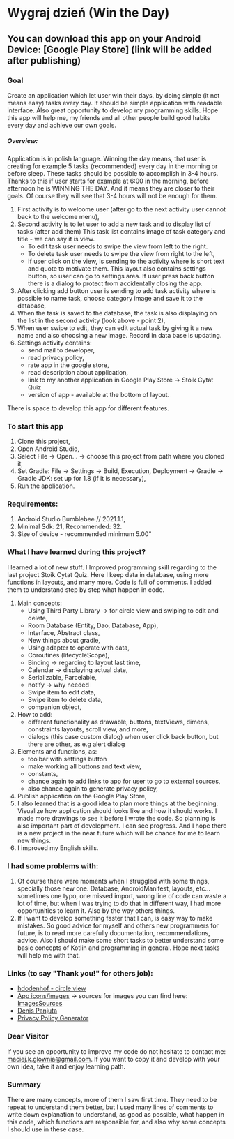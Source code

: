 # Wygraj dzień (Win the Day) #

You can download this app on your Android Device:
[Google Play Store] (link will be added after publishing)
---

### Goal ### 

Create an application which let user win their days, by doing simple (it not means easy) tasks every
day. It should be simple application with readable interface. Also great opportunity to develop my
programming skills. Hope this app will help me, my friends and all other people build good habits
every day and achieve our own goals.

##### Overview: #####

Application is in polish language. Winning the day means, that user is creating for example 5
tasks (recommended) every day in the morning or before sleep. These tasks should be possible to
accomplish in 3-4 hours. Thanks to this if user starts for example at 6:00 in the morning, before
afternoon he is WINNING THE DAY. And it means they are closer to their goals. Of course they will
see that 3-4 hours will not be enough for them.

1. First activity is to welcome user (after go to the next activity user cannot back to the welcome
   menu),
2. Second activity is to let user to add a new task and to display list of tasks (after add them)
   This task list contains image of task category and title - we can say it is view.
    - To edit task user needs to swipe the view from left to the right.
    - To delete task user needs to swipe the view from right to the left,
    - If user click on the view, is sending to the activity where is short text and quote to
      motivate them. This layout also contains settings button, so user can go to settings area. If
      user press back button there is a dialog to protect from accidentally closing the app.
3. After clicking add button user is sending to add task activity where is possible to name task,
   choose category image and save it to the database,
4. When the task is saved to the database, the task is also displaying on the list in the second
   activity (look above - point 2),
5. When user swipe to edit, they can edit actual task by giving it a new name and also choosing a
   new image. Record in data base is updating.
6. Settings activity contains:
    - send mail to developer,
    - read privacy policy,
    - rate app in the google store,
    - read description about application,
    - link to my another application in Google Play Store -> Stoik Cytat Quiz
    - version of app - available at the bottom of layout.

There is space to develop this app for different features.

### To start this app ###

1. Clone this project,
2. Open Android Studio,
3. Select File -> Open... -> choose this project from path where you cloned it,
4. Set Gradle: File -> Settings -> Build, Execution, Deployment -> Gradle -> Gradle JDK: set up for
   1.8 (if it is necessary),
5. Run the application.

### Requirements: ###

1. Android Studio Bumblebee // 2021.1.1,
2. Minimal Sdk: 21, Recommended: 32.
3. Size of device - recommended minimum 5.00"

### What I have learned during this project? ###

I learned a lot of new stuff. I Improved programming skill regarding to the last project Stoik Cytat
Quiz. Here I keep data in database, using more functions in layouts, and many more. Code is full of
comments. I added them to understand step by step what happen in code.

1. Main concepts:
    - Using Third Party Library -> for circle view and swiping to edit and delete,
    - Room Database (Entity, Dao, Database, App),
    - Interface, Abstract class,
    - New things about gradle,
    - Using adapter to operate with data,
    - Coroutines (lifecycleScope),
    - Binding -> regarding to layout last time,
    - Calendar -> displaying actual date,
    - Serializable, Parcelable,
    - notify -> why needed
    - Swipe item to edit data,
    - Swipe item to delete data,
    - companion object,
2. How to add:
    - different functionality as drawable, buttons, textViews, dimens, constraints layouts, scroll
      view, and more,
    - dialogs (this case custom dialog) when user click back button, but there are other, as e.g
      alert dialog
3. Elements and functions, as:
    - toolbar with settings button
    - make working all buttons and text view,
    - constants,
    - chance again to add links to app for user to go to external sources,
    - also chance again to generate privacy policy,
4. Publish application on the Google Play Store,
5. I also learned that is a good idea to plan more things at the beginning. Visualize how
   application should looks like and how it should works. I made more drawings to see it before I
   wrote the code. So planning is also important part of development. I can see progress. And I hope
   there is a new project in the near future which will be chance for me to learn new things.
6. I improved my English skills.

### I had some problems with: ###

1. Of course there were moments when I struggled with some things, specially those new one.
   Database, AndroidManifest, layouts, etc... sometimes one typo, one missed import, wrong line of
   code can waste a lot of time, but when I was trying to do that in different way, I had more
   opportunities to learn it. Also by the way others things.
2. If I want to develop something faster that I can, is easy way to make mistakes. So good advice
   for myself and others new programmers for future, is to read more carefully documentation,
   recommendations, advice. Also I should make some short tasks to better understand some basic
   concepts of Kotlin and programming in general. Hope next tasks will help me with that.

### Links (to say "Thank you!" for others job): ###

- [hdodenhof - circle view](https://github.com/hdodenhof/CircleImageView)
- [App icons/images](https://www.flaticon.com/free-icons/android) -> sources for images you can find here: [ImagesSources](https://github.com/maciejglownia/WygrajDzien-WinTheDay/blob/master/app/src/main/assets/Sources.txt)
- [Denis Panjuta](https://tutorials.eu/)
- [Privacy Policy Generator](https://app-privacy-policy-generator.firebaseapp.com/)

### Dear Visitor ###

If you see an opportunity to improve my code do not hesitate to contact me:
maciej.k.glownia@gmail.com. If you want to copy it and develop with your own idea, take it and enjoy
learning path.

### Summary ###

There are many concepts, more of them I saw first time. They need to be repeat to understand them
better, but I used many lines of comments to write down explanation to understand, as good as
possible, what happen in this code, which functions are responsible for, and also why some concepts
I should use in these case.